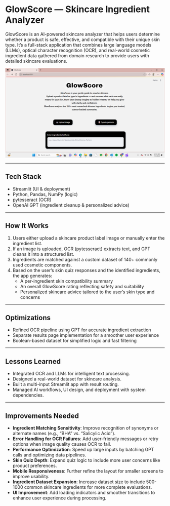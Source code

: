 # GlowScore — Skincare Ingredient Analyzer

GlowScore is an AI-powered skincare analyzer that helps users determine whether a product is safe, effective, and compatible with their unique skin type. It’s a full-stack application that combines large language models (LLMs), optical character recognition (OCR), and real-world cosmetic ingredient data gathered from domain research to provide users with detailed skincare evaluations.
 
![GlowScore Screenshot](GlowScoreThumbnail2.png)

---

## Tech Stack
- Streamlit (UI & deployment)
- Python, Pandas, NumPy (logic)
- pytesseract (OCR)
- OpenAI GPT (ingredient cleanup & personalized advice)

---

## How It Works
1. Users either upload a skincare product label image or manually enter the ingredient list.
2. If an image is uploaded, OCR (pytesseract) extracts text, and GPT cleans it into a structured list.  
3. Ingredients are matched against a custom dataset of 140+ commonly used cosmetic components.
4. Based on the user’s skin quiz responses and the identified ingredients, the app generates:
   - A per-ingredient skin compatibility summary
   - An overall GlowScore rating reflecting safety and suitability
   - Personalized skincare advice tailored to the user’s skin type and concerns

---

## Optimizations
- Refined OCR pipeline using GPT for accurate ingredient extraction  
- Separate results page implementation for a smoother user experience  
- Boolean-based dataset for simplified logic and fast filtering

---

## Lessons Learned
- Integrated OCR and LLMs for intelligent text processing.
- Designed a real-world dataset for skincare analysis.
- Built a multi-input Streamlit app with result routing.
- Managed AI workflows, UI design, and deployment with system dependencies.

---

## Improvements Needed
- **Ingredient Matching Sensitivity**: Improve recognition of synonyms or alternate names (e.g., “BHA” vs. “Salicylic Acid”).
- **Error Handling for OCR Failures**: Add user-friendly messages or retry options when image quality causes OCR to fail.
- **Performance Optimization**: Speed up large inputs by batching GPT calls and optimizing data pipelines.
- **Skin Quiz Depth**: Expand quiz logic to include more user concerns like product preferences.
- **Mobile Responsiveness**: Further refine the layout for smaller screens to improve usability.
- **Ingredient Dataset Expansion**: Increase dataset size to include 500-1000 common skincare ingredients for more complete evaluations.
- **UI Improvement**: Add loading indicators and smoother transitions to enhance user experience during processing.
  
